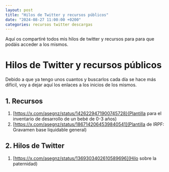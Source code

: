 ```yaml
---
layout: post
title: "Hilos de Twitter y recursos públicos"
date: "2024-08-27 11:00:00 +0200"
categories: recursos twitter descargas
---
```


Aquí os compartiré todos mis hilos de twitter y recursos para para que podáis acceder a los mismos. 

# Hilos de Twitter y recursos públicos

Debido a que ya tengo unos cuantos y buscarlos cada día se hace más difícil, voy a dejar aquí los enlaces a los inicios de los mismos. 

## 1. Recursos

1. [https://x.com/asegnz/status/1426229471900745728}(Plantilla para el inventario de desarrollo de un bebé de 0-3 años)
2. [https://x.com/asegnz/status/1867142064539840541](Plantilla de IRPF: Gravamen base liquidable general)

## 2. Hilos de Twitter

1. [https://x.com/asegnz/status/1369303402610589696](Hilo sobre la paternidad)
